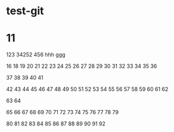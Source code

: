 # test-git
# 11
123
34252
456
hhh
ggg

16
18
19
20
21
22
23
24
25
26
27
28
29
30
31
32
33
34
35
36

37
38
39
40
41

42
43
44
45
46
47
48
49
50
51
52
53
54
55
56
57
58
59
60
61
62

63
64

65
66
67
68
69
70
71
72
73
74
75
76
77
78
79

80
81
82
83
84
85
86
87
88
89
90
91
92